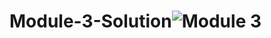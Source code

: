 # Module-3-Solution![Module 3](https://user-images.githubusercontent.com/116904523/220346940-90cefffa-4208-4219-94a0-2a7e5dd3f232.PNG)
